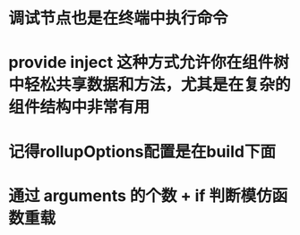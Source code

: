 # 调试节点也是在终端中执行命令

# provide inject 这种方式允许你在组件树中轻松共享数据和方法，尤其是在复杂的组件结构中非常有用

# 记得rollupOptions配置是在build下面

# 通过 arguments 的个数 + if 判断模仿函数重载